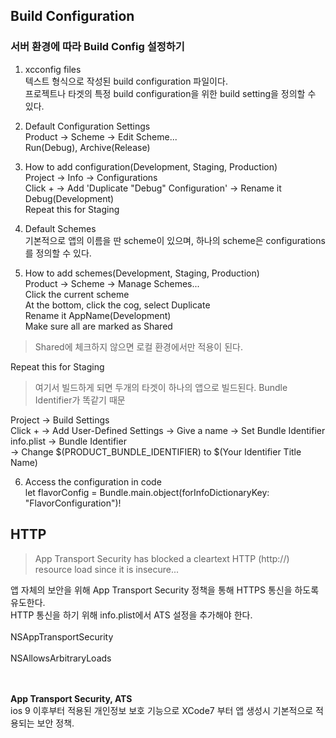 ## Build Configuration  
  
  
### 서버 환경에 따라 Build Config 설정하기  
1. xcconfig files  
텍스트 형식으로 작성된 build configuration 파일이다.  
프로젝트나 타겟의 특정 build configuration을 위한 build setting을 정의할 수 있다.   
  
2. Default Configuration Settings  
Product -> Scheme -> Edit Scheme...   
Run(Debug), Archive(Release)  
  
3. How to add configuration(Development, Staging, Production)  
Project -> Info -> Configurations  
Click + -> Add 'Duplicate "Debug" Configuration' -> Rename it Debug(Development)  
Repeat this for Staging  
  
4. Default Schemes  
기본적으로 앱의 이름을 딴 scheme이 있으며, 하나의 scheme은 configurations를 정의할 수 있다.  
  
5. How to add schemes(Development, Staging, Production)  
Product -> Scheme -> Manage Schemes...  
Click the current scheme  
At the bottom, click the cog, select Duplicate  
Rename it AppName(Development)  
Make sure all are marked as Shared  

> Shared에 체크하지 않으면 로컬 환경에서만 적용이 된다.  
  
Repeat this for Staging  
> 여기서 빌드하게 되면 두개의 타겟이 하나의 앱으로 빌드된다. Bundle Identifier가 똑같기 때문  
  
Project -> Build Settings  
Click + -> Add User-Defined Settings -> Give a name -> Set Bundle Identifier  
info.plist -> Bundle Identifier  
-> Change $(PRODUCT_BUNDLE_IDENTIFIER) to $(Your Identifier Title Name)  
  
6. Access the configuration in code  
let flavorConfig = Bundle.main.object(forInfoDictionaryKey: "FlavorConfiguration")!  
  
  
  
## HTTP  
> App Transport Security has blocked a cleartext HTTP (http://) resource load since it is insecure...  
  
앱 자체의 보안을 위해 App Transport Security 정책을 통해 HTTPS 통신을 하도록 유도한다.  
HTTP 통신을 하기 위해 info.plist에서 ATS 설정을 추가해야 한다.  
<dict>  
  <key>NSAppTransportSecurity</key>  
  <dict>  
    <key>NSAllowsArbitraryLoads</key>  
    <true/>  
  </dict>  
</dict>  

**App Transport Security, ATS**  
ios 9 이후부터 적용된 개인정보 보호 기능으로 XCode7 부터 앱 생성시 기본적으로 적용되는 보안 정책.  

